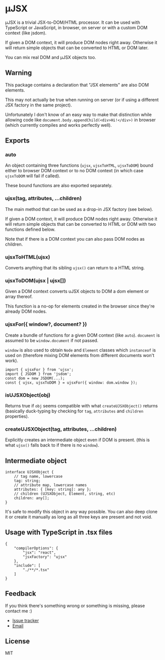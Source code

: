 # µJSX

µJSX is a trivial JSX-to-DOM/HTML processor.
It can be used with TypeScript or JavaScript,
in browser, on server or with a custom DOM context (like jsdom).

If given a DOM context, it will produce DOM nodes right away.
Otherwise it will return simple objects that can be converted
to HTML or DOM later.

You can mix real DOM and µJSX objects too.


## Warning

This package contains a declaration that "JSX elements"
are also DOM elements.

This may not actually be true when running on server
(or if using a different JSX factory in the same project).

Unfortunately I don't know of an easy way to make that distinction
while allowing code like `document.body.appendChild(<div>Hi!</div>)`
in browser (which currently compiles and works perfectly well).


## Exports

### auto

An object containing three functions (`ujsx`, `ujsxToHTML`, `ujsxToDOM`)
bound either to browser DOM context
or to no DOM context (in which case `ujsxToDOM` will fail if called).

These bound functions are also exported separately.

### ujsx(tag, attributes, ...children)

The main method that can be used as a drop-in JSX factory (see below).

If given a DOM context, it will produce DOM nodes right away.
Otherwise it will return simple objects that can be converted
to HTML or DOM with two functions defined below.

Note that if there is a DOM context
you can also pass DOM nodes as children.

### ujsxToHTML(ujsx)

Converts anything that its sibling `ujsx()` can return to a HTML string.

### ujsxToDOM(ujsx | ujsx[])

Given a DOM context converts uJSX objects to DOM a dom element
or array thereof.

This function is a no-op for elements created in the browser
since they're already DOM nodes.

### ujsxFor({ window?, document? })

Create a bundle of functions for a given DOM context (like `auto`).
`document` is assumed to be `window.document` if not passed.

`window` is also used to obtain `Node` and `Element` classes
which `instanceof` is used on
(therefore mixing DOM elements from different documents won't work).

    import { ujsxFor } from 'ujsx';
    import { JSDOM } from 'jsdom';
    const dom = new JSDOM(...);
    const { ujsx, ujsxToDOM } = ujsxFor({ window: dom.window });

### isUJSXObject(obj)

Returns true if `obj` seems compatible with what `createUJSXObject()`
returns (basically duck-typing
by checking for `tag`, `attributes` and `children` properties).

### createUJSXObject(tag, attributes, ...children)

Explicitly creates an intermediate object even if DOM is present.
(this is what `ujsx()` falls back to if there is no `window`).


## Intermediate object

    interface UJSXObject {
        // tag name, lowercase
        tag: string;
        // attribute map, lowercase names
        attributes: { [key: string]: any };
        // children (UJSXObject, Element, string, etc)
        children: any[];
    }

It's safe to modify this object in any way possible.
You can also deep clone it or create it manually
as long as all three keys are present and not void.


## Usage with TypeScript in .tsx files

    {
        "compilerOptions": {
            "jsx": "react",
            "jsxFactory": "ujsx"
        },
        "include": [
            "./**/*.tsx"
        ]
    }


## Feedback

If you think there's something wrong or something is missing,
please contact me :)

 * [Issue tracker](https://bitbucket.org/verypositive/ujsx/issues)
 * [Email](mailto:danko@very.lv)


## License

MIT
